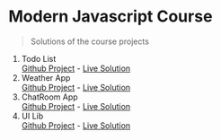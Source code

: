 # Modern Javascript Course
> Solutions of the course projects

1. Todo List  
[Github Project](https://github.com/padawandr/tnn-modern-javascript/tree/main/tnn-todo-list) - [Live Solution](https://tnn-todo-list.padawandr.vercel.app/)
2. Weather App  
[Github Project](https://github.com/padawandr/tnn-modern-javascript/tree/main/tnn-weather-app) - [Live Solution](https://tnn-weather-app.padawandr.vercel.app/)
3. ChatRoom App  
[Github Project](https://github.com/padawandr/tnn-modern-javascript/tree/main/tnn-chatroom) - [Live Solution](https://tnn-chatroom.padawandr.vercel.app/)
4. UI Lib  
[Github Project](https://github.com/padawandr/tnn-modern-javascript/tree/main/tnn-ui-lib) - [Live Solution](https://tnn-ui-lib.padawandr.vercel.app/)
